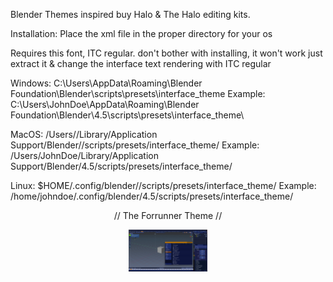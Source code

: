 Blender Themes inspired buy Halo & The Halo editing kits.

Installation: Place the xml file in the proper directory for your os

Requires this font, ITC regular. don't bother with installing, it won't work just extract it & change the interface text rendering with ITC regular

Windows: C:\Users<YourUsername>\AppData\Roaming\Blender Foundation\Blender<Version>\scripts\presets\interface_theme
Example: C:\Users\JohnDoe\AppData\Roaming\Blender Foundation\Blender\4.5\scripts\presets\interface_theme\

MacOS: /Users//Library/Application Support/Blender//scripts/presets/interface_theme/ Example: /Users/JohnDoe/Library/Application Support/Blender/4.5/scripts/presets/interface_theme/

Linux: $HOME/.config/blender//scripts/presets/interface_theme/ Example: /home/johndoe/.config/blender/4.5/scripts/presets/interface_theme/

<p align="center">
// The Forrunner Theme //
</p>

<p align="center" width="100%">
    <img width="25%" src="https://github.com/jackrabbit72380/Ho4kmmm/blob/master/apps/Blender/Theme%20Previews/Forerunner%20Theme%20Preview.jpg">  
</p>











